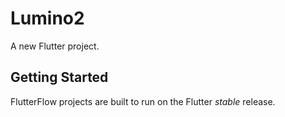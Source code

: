 # Lumino2

A new Flutter project.

## Getting Started

FlutterFlow projects are built to run on the Flutter _stable_ release.
